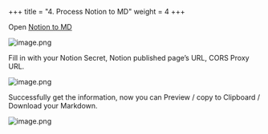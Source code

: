 +++
title = "4. Process Notion to MD"
weight = 4
+++


Open [Notion to MD](https://notion-to-md.bamidev.com/)


![image.png](/images/002-ii-level-1-notion-to-md/11-817212-image.png)


Fill in with your Notion Secret, Notion published page’s URL, CORS Proxy URL.


![image.png](/images/002-ii-level-1-notion-to-md/11-634994-image.png)


Successfully get the information, now you can Preview / copy to Clipboard / Download your Markdown.


![image.png](/images/002-ii-level-1-notion-to-md/11-100115-image.png)


